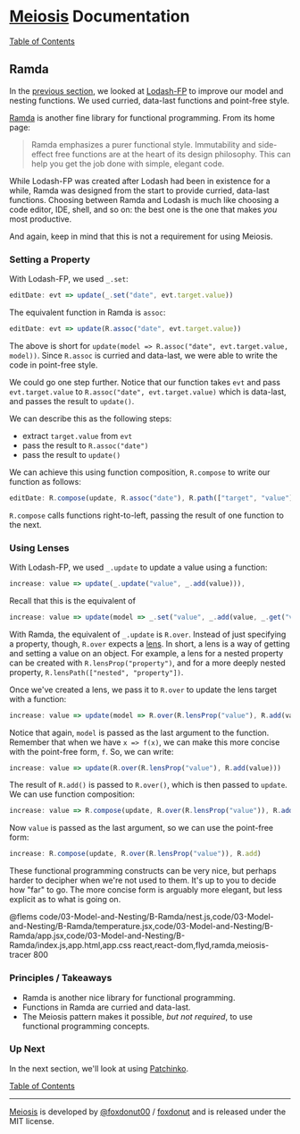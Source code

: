 # [Meiosis](https://meiosis.js.org) Documentation

[Table of Contents](toc.html)

## Ramda

In the [previous section](03-Model-and-Nesting-A-Lodash-FP.html), we looked at
[Lodash-FP](https://github.com/lodash/lodash/docs/FP-Guide) to improve our model and nesting
functions. We used curried, data-last functions and point-free style.

[Ramda](http://ramdajs.com) is another fine library for functional programming. From its home
page:

> Ramda emphasizes a purer functional style. Immutability and side-effect free functions are at the
> heart of its design philosophy. This can help you get the job done with simple, elegant code.

While Lodash-FP was created after Lodash had been in existence for a while, Ramda was designed from
the start to provide curried, data-last functions. Choosing between Ramda and Lodash is much like
choosing a code editor, IDE, shell, and so on: the best one is the one that makes _you_ most
productive.

And again, keep in mind that this is not a requirement for using Meiosis.

### Setting a Property

With Lodash-FP, we used `_.set`:

```javascript
editDate: evt => update(_.set("date", evt.target.value))
```

The equivalent function in Ramda is `assoc`:

```javascript
editDate: evt => update(R.assoc("date", evt.target.value))
```

The above is short for `update(model => R.assoc("date", evt.target.value, model))`.
Since `R.assoc` is curried and data-last, we were able to write the code in point-free style.

We could go one step further. Notice that our function takes `evt` and pass `evt.target.value` to
`R.assoc("date", evt.target.value)` which is data-last, and passes the result to `update()`.

We can describe this as the following steps:

- extract `target.value` from `evt`
- pass the result to `R.assoc("date")`
- pass the result to `update()`

We can achieve this using function composition, `R.compose` to write our function as follows:

```javascript
editDate: R.compose(update, R.assoc("date"), R.path(["target", "value"]))
```

`R.compose` calls functions right-to-left, passing the result of one function to the next.

### Using Lenses

With Lodash-FP, we used `_.update` to update a value using a function:

```javascript
increase: value => update(_.update("value", _.add(value))),
```

Recall that this is the equivalent of

```javascript
increase: value => update(model => _.set("value", _.add(value, _.get("value", model)), model))
```

With Ramda, the equivalent of `_.update` is `R.over`. Instead of just specifying a property,
though, `R.over` expects a [lens](http://ramdajs.com/docs/#lens). In short, a lens is a way of
getting and setting a value on an object. For example, a lens for a nested property can be
created with `R.lensProp("property")`, and for a more deeply nested property,
`R.lensPath(["nested", "property"])`.

Once we've created a lens, we pass it to `R.over` to update the lens target with a function:

```javascript
increase: value => update(model => R.over(R.lensProp("value"), R.add(value), model))
```

Notice that again, `model` is passed as the last argument to the function. Remember that when
we have `x => f(x)`, we can make this more concise with the point-free form, `f`. So, we
can write:

```javascript
increase: value => update(R.over(R.lensProp("value"), R.add(value)))
```

The result of `R.add()` is passed to `R.over()`, which is then passed to `update`. We can
use function composition:

```javascript
increase: value => R.compose(update, R.over(R.lensProp("value")), R.add(value))
```

Now `value` is passed as the last argument, so we can use the point-free form:

```javascript
increase: R.compose(update, R.over(R.lensProp("value")), R.add)
```

These functional programming constructs can be very nice, but perhaps harder to decipher when
we're not used to them. It's up to you to decide how "far" to go. The more concise form is
arguably more elegant, but less explicit as to what is going on.

@flems code/03-Model-and-Nesting/B-Ramda/nest.js,code/03-Model-and-Nesting/B-Ramda/temperature.jsx,code/03-Model-and-Nesting/B-Ramda/app.jsx,code/03-Model-and-Nesting/B-Ramda/index.js,app.html,app.css react,react-dom,flyd,ramda,meiosis-tracer 800

### Principles / Takeaways

- Ramda is another nice library for functional programming.
- Functions in Ramda are curried and data-last.
- The Meiosis pattern makes it possible, _but not required_, to use functional programming
concepts.

### Up Next

In the next section, we'll look at using [Patchinko](03-Model-and-Nesting-C-Patchinko.html).

[Table of Contents](toc.html)

-----

[Meiosis](https://meiosis.js.org) is developed by [@foxdonut00](http://twitter.com/foxdonut00) / [foxdonut](https://github.com/foxdonut) and is released under the MIT license.

